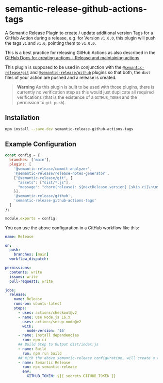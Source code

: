 # semantic-release-github-actions-tags

A Semantic Release Plugin to create / update additional version Tags for a GitHub Action during a release, e.g. for Version `v1.0.0`, this plugin will push the tags `v1` and `v1.0`, pointing them to `v1.0.0`.

This is a best practice for releasing GitHub Actions as also described in the [GitHub Docs for creating actions - Release and maintaining actions](https://docs.github.com/en/actions/creating-actions/releasing-and-maintaining-actions#example-developer-process).

This plugin is supposed to be used in conjunction with the [`@semantic-release/git`](https://github.com/semantic-release/git) and [`@semantic-release/github`](https://github.com/semantic-release/github) plugins so that both, the `dist` files of your action are pushed and a release is created.

> **Warning**
> As this plugin is built to be used with those plugins, there is currently no verification step as this would just duplicate all required verifications (that is the existence of a `GITHUB_TOKEN` and the permission to `git push`).

## Installation

```bash
npm install --save-dev semantic-release-github-actions-tags
```

## Example Configuration

```js
const config = {
  branches: ['main'],
  plugins: [
    '@semantic-release/commit-analyzer',
    '@semantic-release/release-notes-generator',
    ["@semantic-release/git", {
      "assets": ["dist/*.js"],
      "message": "chore(release): ${nextRelease.version} [skip ci]\n\n${nextRelease.notes}"
    }],
    '@semantic-release/github',
    'semantic-release-github-actions-tags'
  ]
};

module.exports = config;
```

You can use the above configuration in a GitHub workflow like this:

```yaml
name: Release

on:
  push:
    branches: [main]
  workflow_dispatch:

permissions:
  contents: write
  issues: write
  pull-requests: write

jobs:
  release:
    name: Release
    runs-on: ubuntu-latest
    steps:
      - uses: actions/checkout@v2
      - name: Use Node.js 16.x
        uses: actions/setup-node@v2
        with:
          node-version: '16'
      - name: Install dependencies
        run: npm ci
      ## Build Step to Output dist/index.js
      - name: Build
        run: npm run build
      ## With the above semantic-release configuration, will create a release and push the dist/index.js file as well as all the tags required
      - name: Semantic Release
        run: npx semantic-release
        env:
          GITHUB_TOKEN: ${{ secrets.GITHUB_TOKEN }}
```
